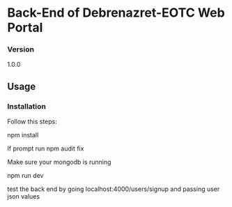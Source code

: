 # Back-End of Debrenazret-EOTC Web Portal



### Version
1.0.0

## Usage


### Installation
Follow this steps: 

npm install

If prompt run npm audit fix

Make sure your mongodb is running

npm run dev

test the back end by going localhost:4000/users/signup and passing user json values


